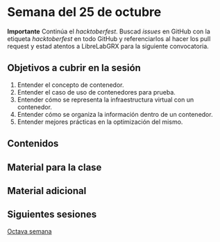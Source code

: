 # Semana del 25 de octubre

**Importante** Continúa el *hacktoberfest*. Buscad *issues* en GitHub con la
etiqueta *hacktoberfest* en todo GitHub y referenciarlos al hacer los
pull request y estad atentos a LibreLabGRX para la siguiente convocatoria.

<!-- posiblemente sustituir esto por inicio de integración continua -->

## Objetivos a cubrir en la sesión

1. Entender el concepto de contenedor.
2. Entender el caso de uso de contenedores para prueba.
3. Entender cómo se representa la infraestructura virtual con un contenedor.
1. Entender cómo se organiza la información dentro de un contenedor.
2. Entender mejores prácticas en la optimización del mismo.

## Contenidos

## Material para la clase


## Material adicional


## Siguientes sesiones

[Octava semana](semana-08.md)
